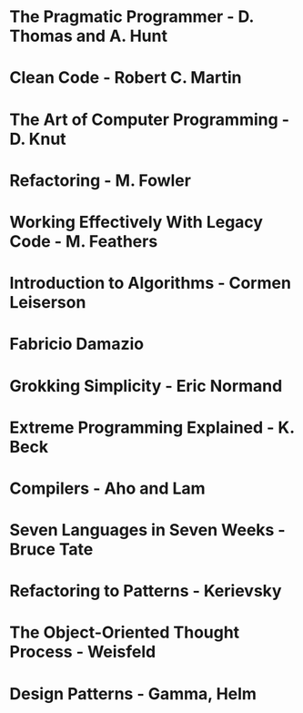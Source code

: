 # The Pragmatic Programmer - D. Thomas and A. Hunt
# Clean Code - Robert C. Martin
# The Art of Computer Programming - D. Knut
# Refactoring - M. Fowler
# Working Effectively With Legacy Code - M. Feathers
# Introduction to Algorithms -  Cormen Leiserson
# Fabricio Damazio
# Grokking Simplicity - Eric Normand
# Extreme Programming Explained - K. Beck
# Compilers - Aho and Lam
# Seven Languages in Seven Weeks - Bruce Tate
# Refactoring to Patterns -  Kerievsky
# The Object-Oriented Thought Process - Weisfeld
# Design Patterns - Gamma, Helm
